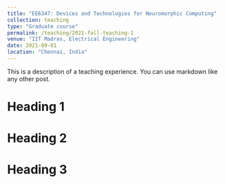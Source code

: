 ```yaml
---
title: "EE6347: Devices and Technologies for Neuromorphic Computing"
collection: teaching
type: "Graduate course"
permalink: /teaching/2021-fall-teaching-1
venue: "IIT Madras, Electrical Engineering"
date: 2021-09-01
location: "Chennai, India"
---
```


This is a description of a teaching experience. You can use markdown like any other post.

Heading 1
======

Heading 2
======

Heading 3
======
